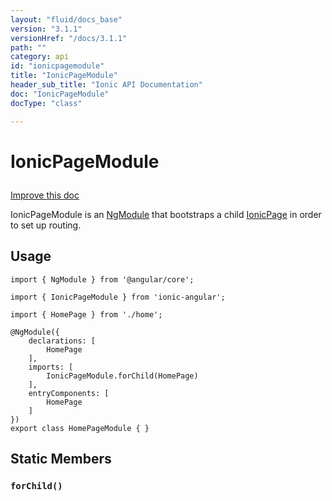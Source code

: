 ```yaml
---
layout: "fluid/docs_base"
version: "3.1.1"
versionHref: "/docs/3.1.1"
path: ""
category: api
id: "ionicpagemodule"
title: "IonicPageModule"
header_sub_title: "Ionic API Documentation"
doc: "IonicPageModule"
docType: "class"

---
```










<h1 class="api-title">
<a class="anchor" name="ionic-page-module" href="#ionic-page-module"></a>

IonicPageModule





</h1>

<a class="improve-v2-docs" href="http://github.com/ionic-team/ionic/edit/master/src/module.ts#L458">
Improve this doc
</a>






<p>IonicPageModule is an <a href="https://angular.io/docs/ts/latest/guide/ngmodule.html">NgModule</a> that
bootstraps a child <a href="../navigation/IonicPage/">IonicPage</a> in order to set up routing.</p>




<!-- @usage tag -->

<h2><a class="anchor" name="usage" href="#usage"></a>Usage</h2>

<pre><code class="lang-ts">import { NgModule } from &#39;@angular/core&#39;;

import { IonicPageModule } from &#39;ionic-angular&#39;;

import { HomePage } from &#39;./home&#39;;

@NgModule({
    declarations: [
        HomePage
    ],
    imports: [
        IonicPageModule.forChild(HomePage)
    ],
    entryComponents: [
        HomePage
    ]
})
export class HomePageModule { }
</code></pre>




<!-- @property tags -->
<h2><a class="anchor" name="static-members" href="#static-members"></a>Static Members</h2>
<div id="forChild"></div>
<h3><a class="anchor" name="forChild" href="#forChild"></a><code>forChild()</code>
  
</h3>












<!-- instance methods on the class -->




<!-- related link --><!-- end content block -->


<!-- end body block -->

